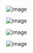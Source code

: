 ![image](https://github.com/user-attachments/assets/0b276578-215c-4fe7-a9dc-489c1062e0b0)

![image](https://github.com/user-attachments/assets/8ceea612-dc29-486a-85db-d6206e81f613)

![image](https://github.com/user-attachments/assets/61155eb1-9396-4697-ac6e-b3555798f1f9)

![image](https://github.com/user-attachments/assets/0383f0a7-5660-424e-84fb-8de6e5df30ea)
